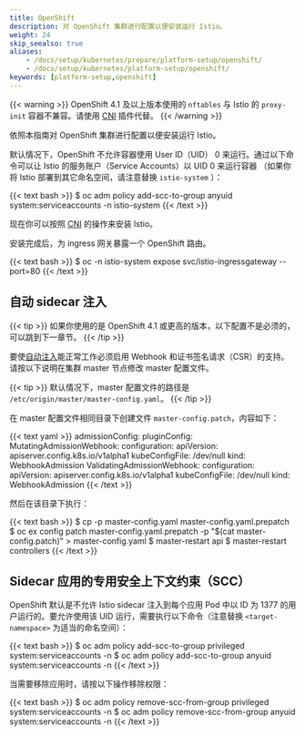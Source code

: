 ```yaml
---
title: OpenShift
description: 对 OpenShift 集群进行配置以便安装运行 Istio。
weight: 24
skip_seealso: true
aliases:
    - /docs/setup/kubernetes/prepare/platform-setup/openshift/
    - /docs/setup/kubernetes/platform-setup/openshift/
keywords: [platform-setup,openshift]
---
```


{{< warning >}}
OpenShift 4.1 及以上版本使用的 `nftables` 与 Istio 的 `proxy-init` 容器不兼容。请使用 [CNI](/docs/setup/additional-setup/cni/) 插件代替。
{{< /warning >}}

依照本指南对 OpenShift 集群进行配置以便安装运行 Istio。

默认情况下，OpenShift 不允许容器使用 User ID（UID） 0 来运行。通过以下命令可以让 Istio 的服务账户（Service Accounts）以 UID 0 来运行容器
（如果你将 Istio 部署到其它命名空间，请注意替换 `istio-system` ）：

{{< text bash >}}
$ oc adm policy add-scc-to-group anyuid system:serviceaccounts -n istio-system
{{< /text >}}

现在你可以按照 [CNI](/docs/setup/additional-setup/cni/) 的操作来安装 Istio。

安装完成后，为 ingress 网关暴露一个 OpenShift 路由。

{{< text bash >}}
$ oc -n istio-system expose svc/istio-ingressgateway --port=80
{{< /text >}}

## 自动 sidecar 注入

{{< tip >}}
如果你使用的是 OpenShift 4.1 或更高的版本，以下配置不是必须的，可以跳到下一章节。
{{< /tip >}}

要使[自动注入](/docs/setup/additional-setup/sidecar-injection/#automatic-sidecar-injection)能正常工作必须启用 Webhook 和证书签名请求（CSR）的支持。
请按以下说明在集群 master 节点修改 master 配置文件。

{{< tip >}}
默认情况下，master 配置文件的路径是 `/etc/origin/master/master-config.yaml`。
{{< /tip >}}

在 master 配置文件相同目录下创建文件 `master-config.patch`，内容如下：

{{< text yaml >}}
admissionConfig:
  pluginConfig:
    MutatingAdmissionWebhook:
      configuration:
        apiVersion: apiserver.config.k8s.io/v1alpha1
        kubeConfigFile: /dev/null
        kind: WebhookAdmission
    ValidatingAdmissionWebhook:
      configuration:
        apiVersion: apiserver.config.k8s.io/v1alpha1
        kubeConfigFile: /dev/null
        kind: WebhookAdmission
{{< /text >}}

然后在该目录下执行：

{{< text bash >}}
$ cp -p master-config.yaml master-config.yaml.prepatch
$ oc ex config patch master-config.yaml.prepatch -p "$(cat master-config.patch)" > master-config.yaml
$ master-restart api
$ master-restart controllers
{{< /text >}}

## Sidecar 应用的专用安全上下文约束（SCC）

OpenShift 默认是不允许 Istio sidecar 注入到每个应用 Pod 中以 ID 为 1377 的用户运行的。要允许使用该 UID 运行，需要执行以下命令（注意替换 `<target-namespace>` 为适当的命名空间）：

{{< text bash >}}
$ oc adm policy add-scc-to-group privileged system:serviceaccounts -n <target-namespace>
$ oc adm policy add-scc-to-group anyuid system:serviceaccounts -n <target-namespace>
{{< /text >}}

当需要移除应用时，请按以下操作移除权限：

{{< text bash >}}
$ oc adm policy remove-scc-from-group privileged system:serviceaccounts -n <target-namespace>
$ oc adm policy remove-scc-from-group anyuid system:serviceaccounts -n <target-namespace>
{{< /text >}}
